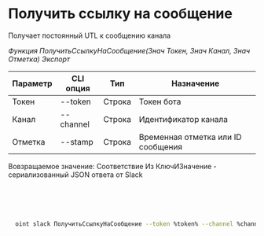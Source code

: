 ﻿---
sidebar_position: 6
---

# Получить ссылку на сообщение
 Получает постоянный UTL к сообщению канала


*Функция ПолучитьСсылкуНаСообщение(Знач Токен, Знач Канал, Знач Отметка) Экспорт*

  | Параметр | CLI опция | Тип | Назначение |
  |-|-|-|-|
  | Токен | --token | Строка | Токен бота |
  | Канал | --channel | Строка | Идентификатор канала |
  | Отметка | --stamp | Строка | Временная отметка или ID сообщения |

  
  Вовзращаемое значение:   Соответствие Из КлючИЗначение - сериализованный JSON ответа от Slack

```bsl title="Пример кода"
	

	
```

```sh title="Пример команд CLI"
    
  oint slack ПолучитьСсылкуНаСообщение --token %token% --channel %channel% --stamp %stamp%

```


```json title="Результат"



```
